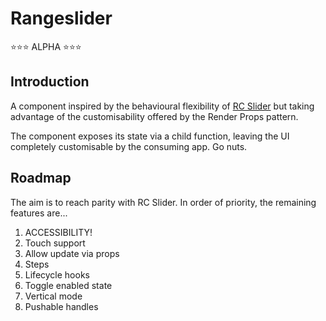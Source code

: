 # Rangeslider

⭐️⭐️⭐️ ALPHA ⭐️⭐️⭐️

## Introduction

A component inspired by the behavioural flexibility of [RC Slider](https://github.com/react-component/slider)
but taking advantage of the customisability offered by the Render Props pattern.

The component exposes its state via a child function, leaving the UI completely 
customisable by the consuming app. Go nuts.

## Roadmap

The aim is to reach parity with RC Slider. In order of priority, the 
remaining features are...

1. ACCESSIBILITY!
1. Touch support
1. Allow update via props
1. Steps
1. Lifecycle hooks
1. Toggle enabled state
1. Vertical mode
1. Pushable handles
